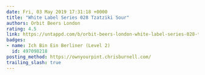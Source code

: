 ```yaml
---
date: Fri, 03 May 2019 17:31:18 +0000
title: "White Label Series 028 Tzatziki Sour"
authors: Orbit Beers London
rating: 4.5
link: https://untappd.com/b/orbit-beers-london-white-label-series-028-tzatziki-sour/3175074
badges:
- name: Ich Bin Ein Berliner (Level 2)
  id: 497098218
posting_method: https://ownyourpint.chrisburnell.com/
trailing_slash: true
---
```

